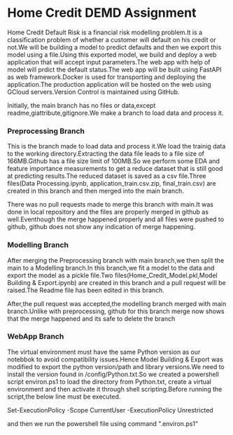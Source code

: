 # Home Credit DEMD Assignment
Home Credit Default Risk is a financial risk modelling problem.It is a classification problem of whether a customer will default on his credit or not.We will be building a model to predict defaults and then we export this model using a file.Using this exported model, we build and deploy a web application that will accept input parameters.The web app with help of model will prdict the default status.The web app will be bulit using FastAPI as web framework.Docker is used for transporting and deploying the application.The production application will be hosted on the web using GCloud servers.Version Control is maintained using GitHub.

Initially, the main branch has no files or data,except readme,giattribute,gitignore.We make a branch to load data and process it.

### Preprocessing Branch
This is the branch made to load data and process it.We load the trainig data to the working directory.Extracting the data file leads to a file size of 166MB.Github has a file size limit of 100MB.So we perform some EDA and feature importance measurements to get a reduce dataset that is still good at predicting results.The reduced dataset is saved as a csv file.Three files(Data Processing.ipynb, application_train.csv.zip, final_train.csv) are created in this branch and then merged into the main branch.

There was no pull requests made to merge this branch with main.It was done in local repository and the files are properly merged in github as well.Eventhough the merge happened properly and all files were pushed to github, github does not show any indication of merge happening.

### Modelling Branch
After merging the Preprocessing branch with main branch,we then split the main to a Modelling branch.In this branch,we fit a model to the data and export the model as a pickle file.Two files(Home_Credit_Model.pkl,Model Building & Export.ipynb) are created in this branch and a pull request will be raised.The Readme file has been edited in this branch.

After,the pull request was accepted,the modelling branch merged with main branch.Unlike with preprocessing, github for this branch merge now shows that the merge happened and its safe to delete the branch

### WebApp Branch
The virtual environment must have the same Python version as our notebbok to avoid compatibility issues.Hence Model Building & Export was modified to export the python version/path and library versions.We need to install the version found in /config/Python.txt.So we created a powershell script environ.ps1 to load the directory from Python.txt, create a virtual environment and then activate it through shell scripting.Before running the script,the below line must be executed.

Set-ExecutionPolicy -Scope CurrentUser -ExecutionPolicy Unrestricted

and then we run the powershell file using command ".environ.ps1"